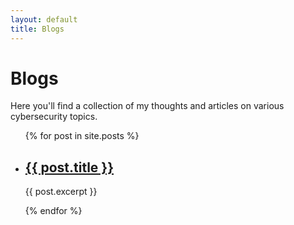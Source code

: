 ```yaml
---
layout: default
title: Blogs
---
```


# Blogs

Here you'll find a collection of my thoughts and articles on various cybersecurity topics.

<ul>
    {% for post in site.posts %}
        <li>
            <h2><a href="{{ post.url | relative_url }}">{{ post.title }}</a></h2>
            <p>{{ post.excerpt }}</p>
        </li>
    {% endfor %}
</ul>

